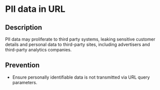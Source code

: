 # PII data in URL

## Description
PII data may proliferate to third party systems, leaking sensitive customer details and personal data to third-party sites, 
including advertisers and third-party analytics companies.

## Prevention
* Ensure personally identifiable data is not transmitted via URL query parameters.

